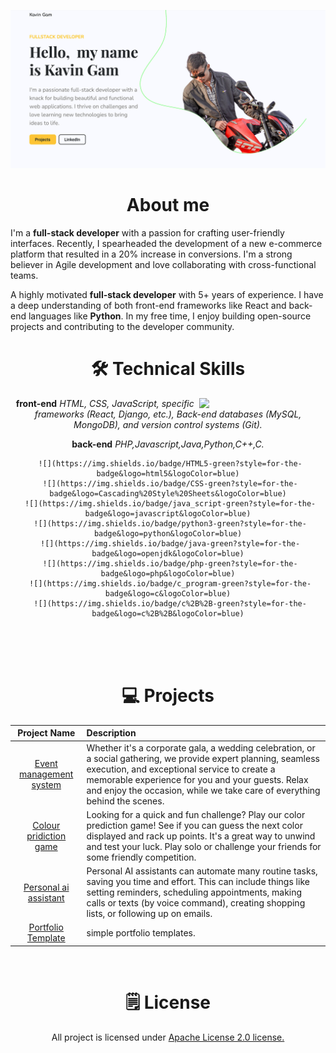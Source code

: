 
![GitHubBanner](https://github.com/bhaitigam71/bhaitigam71/blob/main/assets/img/portfolio%20sreenshort.png)

<h1 align="center"> About me</h1>

I'm a <b>full-stack developer</b> with a passion for crafting user-friendly interfaces. Recently, I spearheaded the development of a new e-commerce platform that resulted in a 20% increase in conversions. I'm a strong believer in Agile development and love collaborating with cross-functional teams.

A highly motivated <b>full-stack developer</b> with 5+ years of experience. I have a deep understanding of both front-end frameworks like React and back-end languages like <b>Python</b>. In my free time, I enjoy building open-source projects and contributing to the developer community.
 
<div align="center">

<h1>🛠 Technical Skills</h1>
   
   <img width="40%" align="right"   src="https://img.freepik.com/premium-vector/young-man-writing-code-desktop-computer-software-developer-work-workplace_625536-3771.jpg?w=600">

<b>front-end</b> <i>HTML, CSS, JavaScript, specific frameworks (React, Django, etc.), Back-end databases (MySQL, MongoDB), and version control systems (Git).</i>

<b>back-end</b> <i>PHP,Javascript,Java,Python,C++,C.</i>


<p align="center"> 
     
     ![](https://img.shields.io/badge/HTML5-green?style=for-the-badge&logo=html5&logoColor=blue)
     ![](https://img.shields.io/badge/CSS-green?style=for-the-badge&logo=Cascading%20Style%20Sheets&logoColor=blue)
     ![](https://img.shields.io/badge/java_script-green?style=for-the-badge&logo=javascript&logoColor=blue)
     ![](https://img.shields.io/badge/python3-green?style=for-the-badge&logo=python&logoColor=blue)
     ![](https://img.shields.io/badge/java-green?style=for-the-badge&logo=openjdk&logoColor=blue)
     ![](https://img.shields.io/badge/php-green?style=for-the-badge&logo=php&logoColor=blue)
     ![](https://img.shields.io/badge/c_program-green?style=for-the-badge&logo=c&logoColor=blue)
     ![](https://img.shields.io/badge/c%2B%2B-green?style=for-the-badge&logo=c%2B%2B&logoColor=blue)

</p>

<br/>
<br/>
<br/>

<h1 align="center">💻 Projects</h1> 

| Project Name      | Description | 
| :---:        |    :----   |  
| [Event management system ](#)    |   Whether it's a corporate gala, a wedding celebration, or a social gathering, we provide expert planning, seamless execution, and exceptional service to create a memorable experience for you and your guests. Relax and enjoy the occasion, while we take care of everything behind the scenes.
| [Colour pridiction game ](#)    | Looking for a quick and fun challenge? Play our color prediction game! See if you can guess the next color displayed and rack up points. It's a great way to unwind and test your luck. Play solo or challenge your friends for some friendly competition.
| [Personal ai assistant ](#)     | Personal AI assistants can automate many routine tasks, saving you time and effort. This can include things like setting reminders, scheduling appointments, making calls or texts (by voice command), creating shopping lists, or following up on emails.
| [Portfolio Template ](#)   | simple portfolio templates.|

<br/>

<h1> 🗒️ License</h1>

All project is licensed under [Apache License 2.0 license.](https://www.apache.org/)
